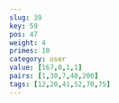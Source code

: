 ```yaml
---
slug: 39
key: 59
pos: 47
weight: 4
primes: 10
category: user
value: [167,0,1,1]
pairs: [1,30,7,40,200]
tags: [12,20,41,52,70,75]
---
```

